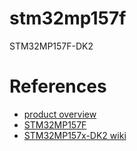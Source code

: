 # stm32mp157f

STM32MP157F-DK2

# References

- [product overview](https://www.st.com/en/evaluation-tools/stm32mp157f-dk2.html#overview)
- [STM32MP157F](https://www.st.com/en/microcontrollers-microprocessors/stm32mp157f.html#overview)
- [STM32MP157x-DK2 wiki](https://wiki.st.com/stm32mpu/wiki/Getting_started/STM32MP1_boards/STM32MP157x-DK2)
